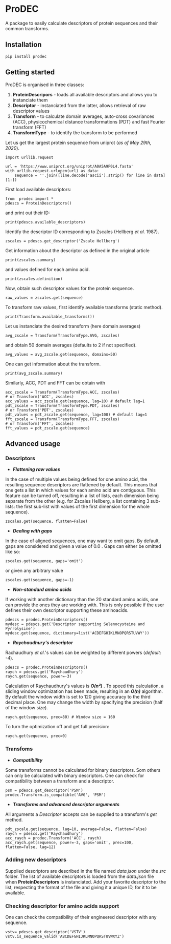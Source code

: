 # ProDEC

A package to easily calculate descriptors of protein sequences and their common transforms.

## Installation

    pip install prodec


## Getting started

ProDEC is organised in three classes:
 1. **ProteinDescripors** - loads all available descriptors and allows you to instanciate them
 2. **Descriptor** - instanciated from the latter, allows retrieval of raw descriptor values
 3. **Transform** - to calculate domain averages, auto-cross covariances (ACC), physicochemical distance transformations (PDT) and fast Fourier transform (FFT)
 4. **TransformType** - to identify the transform to be performed

Let us get the largest protein sequence from uniprot (*as of May 29th, 2020*).

    import urllib.request
    
    url = 'https://www.uniprot.org/uniprot/A0A5A9P0L4.fasta'
    with urllib.request.urlopen(url) as data:
        sequence = ''.join([line.decode('ascii').strip() for line in data][1:])
First load available descriptors:

    from  prodec import *
    pdescs = ProteinDescriptors()
and print out their ID:

    print(pdescs.available_descriptors)
Identify the descriptor ID corresponding to Zscales (Hellberg *et al.* 1987). 

    zscales = pdescs.get_descriptor('Zscale Hellberg')
Get information about the descriptor as defined in the original article

    print(zscales.summary)
and values defined for each amino acid.

    print(zscales.definition)

Now, obtain such descriptor values for the protein sequence.

    raw_values = zscales.get(sequence)

To transform raw values, first identify available transforms (static method).

    print(Transform.available_transforms())
Let us instanciate the desired transform (here domain averages)

    avg_zscale = Transform(TransformType.AVG, zscales)
and obtain 50 domain averages (defaults to 2 if not specified).

    avg_values = avg_zscale.get(sequence, domains=50)

One can get information about the transform.

    print(avg_zscale.summary)

Similarly, ACC, PDT and FFT can be obtain with

    acc_zscale = Transform(TransformType.ACC, zscales)
    # or Transform('ACC', zscales)
    acc_values = acc_zscale.get(sequence, lag=10) # default lag=1
    pdt_zscale = Transform(TransformType.PDT, zscales)
    # or Transform('PDT', zscales)
    pdt_values = pdt_zscale.get(sequence, lag=100) # default lag=1
    fft_zscale = Transform(TransformType.FFT, zscales)
    # or Transform('FFT', zscales)
    fft_values = pdt_zscale.get(sequence)

## Advanced usage
### Descriptors

 - ***Flattening raw values***

In the case of multiple values being defined for one amino acid, the resulting sequence descriptors are flattened by default. This means that one gets a list in which values for each amino acid are contiguous.
This feature can be turned off, resulting in a list of lists, each dimension being separate from the other (e.g. for Zscales Hellberg, a list containing 3 sub-lists: the first sub-list with values of the first dimension for the whole sequence). 

    zscales.get(sequence, flatten=False)

 - ***Dealing with gaps***

In the case of aligned sequences, one may want to omit gaps. By default, gaps are considered and given a value of  0.0 . Gaps can either be omitted like so:

    zscales.get(sequence, gaps='omit')
or given any arbitrary value

    zscales.get(sequence, gaps=-1)

 - ***Non-standard amino acids***

If working with another dictionary than the 20 standard amino acids, one can provide the ones they are working with. This is only possible if the user defines their own descriptor supporting these aminoacids.

    pdescs = prodec.ProteinDescriptors()
    mydesc = pdescs.get('Descriptor supporting Selenocysteine and Pyrrolysine')
    mydesc.get(sequence, dictionary=list('ACDEFGHIKLMNOPQRSTUVWY'))
 

 - ***Raychaudhury's descriptor***

Rachaudhury  *et al.*'s values can be weighted by different powers (*default: -4*).

    pdescs = prodec.ProteinDescriptors()
    raych = pdescs.get('Raychaudhury')
    raych.get(sequence, power=-3)

Calculation of Raychaudhury's values is ***O(n²)*** . To speed this calculation, a sliding window optimization has been made, resulting in an  ***O(n)*** algorithm. By default the window width is set to 120 giving accuracy to the third decimal place. One may change the width by specifying the precision (half of the window size).

    raych.get(sequence, prec=80) # Window size = 160
To turn the optimization off and get full precision:

    raych.get(sequence, prec=0)

### Transfoms

 - ***Compatibility***

Some transforms cannot be calculated for binary descriptors. Som others can only be calculated with binary descriptors. One can check for compatibility between a transform and a descriptor.

    psm = pdescs.get_descriptor('PSM')
    prodec.Transform.is_compatible('AVG', 'PSM')

 - ***Transforms and advanced descriptor arguments***

All arguments a *Descriptor* accepts can be supplied to a transform's *get* method.

    pdt_zscale.get(sequence, lag=10, average=False, flatten=False)
    raych = pdescs.get('Raychaudhury')
    acc_raych = prodec.Transform('ACC', raych)
    acc_raych.get(sequence, power=-3, gaps='omit', prec=100, flatten=False, lag=12)

### Adding new descriptors
Supplied descriptors are described in the file named *data.json* under the *src* folder.
The list of available descriptors is loaded from the *data.json* file when **ProteinDescriptors** is instanciated.
Add your favorite descriptor to the list, respecting the format of the file and giving it a unique ID, for it to be available.

### Checking descriptor for amino acids support
One can check the compatibility of their engineered descriptor with any sequence.

    vstv= pdescs.get_descriptor('VSTV')
    vstv.is_sequence_valid('ABCDEFGHIJKLMNOPQRSTUVWXYZ')

